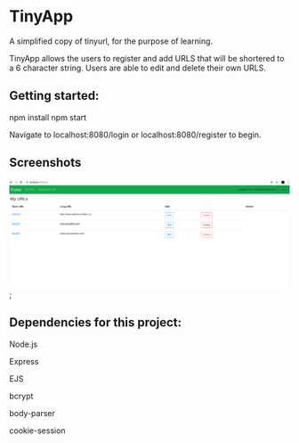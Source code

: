 # TinyApp

A simplified copy of tinyurl, for the purpose of learning. 

TinyApp allows the users to register and add URLS that will be shortered to a 6 character string.
Users are able to edit and delete their own URLS. 

## Getting started:
npm install
npm start 

Navigate to localhost:8080/login or localhost:8080/register to begin.

## Screenshots

!["List of URLS entered by user"](/tinyAppScreenshot.png);

## Dependencies for this project:
Node.js

Express

EJS

bcrypt

body-parser

cookie-session